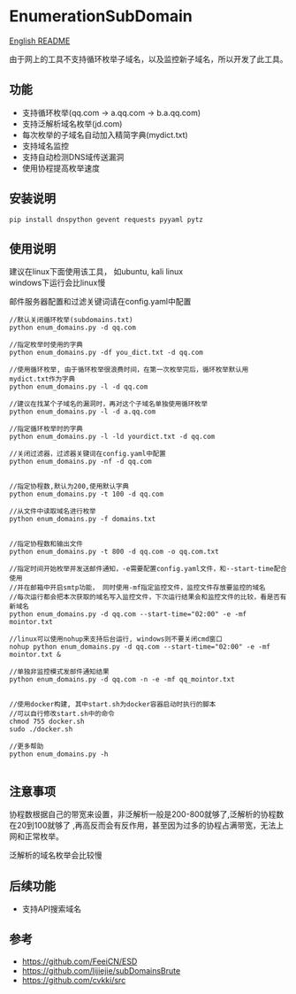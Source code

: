 # EnumerationSubDomain

[English README](/README-EN.md)

由于网上的工具不支持循环枚举子域名，以及监控新子域名，所以开发了此工具。  

## 功能
- 支持循环枚举(qq.com -> a.qq.com -> b.a.qq.com)
- 支持泛解析域名枚举(jd.com)
- 每次枚举的子域名自动加入精简字典(mydict.txt)
- 支持域名监控
- 支持自动检测DNS域传送漏洞
- 使用协程提高枚举速度   

## 安装说明
```
pip install dnspython gevent requests pyyaml pytz
```

## 使用说明
建议在linux下面使用该工具， 如ubuntu, kali linux  
windows下运行会比linux慢

邮件服务器配置和过滤关键词请在config.yaml中配置 


```
//默认关闭循环枚举(subdomains.txt)
python enum_domains.py -d qq.com

//指定枚举时使用的字典
python enum_domains.py -df you_dict.txt -d qq.com

//使用循环枚举, 由于循环枚举很浪费时间，在第一次枚举完后，循环枚举默认用mydict.txt作为字典
python enum_domains.py -l -d qq.com

//建议在找某个子域名的漏洞时，再对这个子域名单独使用循环枚举
python enum_domains.py -l -d a.qq.com

//指定循环枚举时的字典
python enum_domains.py -l -ld yourdict.txt -d qq.com

//关闭过滤器，过滤器关键词在config.yaml中配置
python enum_domains.py -nf -d qq.com


//指定协程数,默认为200,使用默认字典
python enum_domains.py -t 100 -d qq.com

//从文件中读取域名进行枚举
python enum_domains.py -f domains.txt


//指定协程数和输出文件
python enum_domains.py -t 800 -d qq.com -o qq.com.txt

//指定时间开始枚举并发送邮件通知，-e需要配置config.yaml文件，和--start-time配合使用
//并在邮箱中开启smtp功能， 同时使用-mf指定监控文件，监控文件存放要监控的域名
//每次运行都会把本次获取的域名写入监控文件，下次运行结果会和监控文件的比较，看是否有新域名
python enum_domains.py -d qq.com --start-time="02:00" -e -mf mointor.txt

//linux可以使用nohup来支持后台运行, windows则不要关闭cmd窗口
nohup python enum_domains.py -d qq.com --start-time="02:00" -e -mf mointor.txt &

//单独非监控模式发邮件通知结果
python enum_domains.py -d qq.com -n -e -mf qq_mointor.txt


//使用docker构建, 其中start.sh为docker容器启动时执行的脚本
//可以自行修改start.sh中的命令
chmod 755 docker.sh
sudo ./docker.sh

//更多帮助
python enum_domains.py -h


```
## 注意事项
协程数根据自己的带宽来设置，非泛解析一般是200-800就够了,泛解析的协程数在20到100就够了
,再高反而会有反作用，甚至因为过多的协程占满带宽，无法上网和正常枚举。

泛解析的域名枚举会比较慢

## 后续功能
- 支持API搜索域名

## 参考
- https://github.com/FeeiCN/ESD
- https://github.com/lijiejie/subDomainsBrute
- https://github.com/cvkki/src
